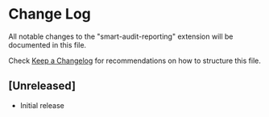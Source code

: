 # Change Log

All notable changes to the "smart-audit-reporting" extension will be documented in this file.

Check [Keep a Changelog](http://keepachangelog.com/) for recommendations on how to structure this file.

## [Unreleased]

- Initial release